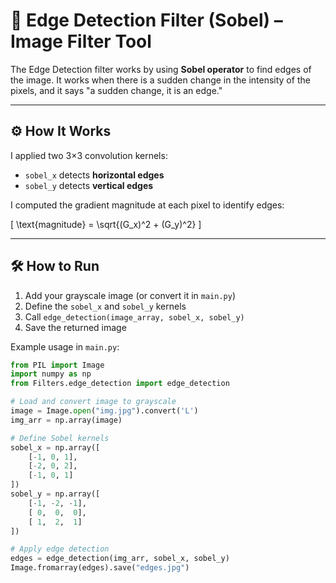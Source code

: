 # 🧠 Edge Detection Filter (Sobel) – Image Filter Tool

The Edge Detection filter works by using **Sobel operator** to find edges of the image. It works when there is a sudden change in the intensity of the pixels, and it says "a sudden change, it is an edge."

---

## ⚙️ How It Works

I applied two 3×3 convolution kernels:

- `sobel_x` detects **horizontal edges**  
- `sobel_y` detects **vertical edges**

I computed the gradient magnitude at each pixel to identify edges:
  
\[
\text{magnitude} = \sqrt{(G_x)^2 + (G_y)^2}
\]

---

## 🛠 How to Run

1. Add your grayscale image (or convert it in `main.py`)
2. Define the `sobel_x` and `sobel_y` kernels
3. Call `edge_detection(image_array, sobel_x, sobel_y)`
4. Save the returned image

Example usage in `main.py`:

```python
from PIL import Image
import numpy as np
from Filters.edge_detection import edge_detection

# Load and convert image to grayscale
image = Image.open("img.jpg").convert('L')
img_arr = np.array(image)

# Define Sobel kernels
sobel_x = np.array([
    [-1, 0, 1],
    [-2, 0, 2],
    [-1, 0, 1]
])
sobel_y = np.array([
    [-1, -2, -1],
    [ 0,  0,  0],
    [ 1,  2,  1]
])

# Apply edge detection
edges = edge_detection(img_arr, sobel_x, sobel_y)
Image.fromarray(edges).save("edges.jpg")
